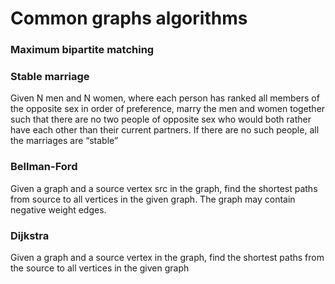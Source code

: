 # Common graphs algorithms

### Maximum bipartite matching

### Stable marriage
Given N men and N women, where each person has ranked all members of the opposite sex in order of preference, marry the men and women together such that there are no two people of opposite sex who would both rather have each other than their current partners. If there are no such people, all the marriages are “stable” 

### Bellman-Ford
Given a graph and a source vertex src in the graph, find the shortest paths from source to all vertices in the given graph. The graph may contain negative weight edges. 

### Dijkstra
Given a graph and a source vertex in the graph, find the shortest paths from the source to all vertices in the given graph